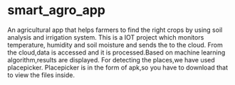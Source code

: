 # smart_agro_app
An agricultural app that helps farmers to find the right crops by using soil analysis and irrigation system.
This is a IOT project which monitors temperature, humidity and soil moisture and sends the to the cloud. From the cloud,data is accessed and it is processed.Based on machine learning algorithm,results are displayed.
For detecting the places,we have used placepicker.
Placepicker is in the form of apk,so you have to download that to view the files inside.
